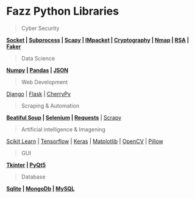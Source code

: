 # Fazz Python Libraries

> Cyber Security

**[Socket](https://github.com/FazzPy/FazzPython/blob/main/Belgeler/socket.md) | [Subprocess](https://github.com/FazzPy/PythonLib/blob/main/Belgeler/subprocess.md) | [Scapy](https://github.com/FazzPy/PythonMaster/blob/main/Belgeler/scapy.md) | [IMpacket](https://github.com/FazzPy/FazzPython/blob/main/Belgeler/impacket.md) | [Cryptography](https://github.com/FazzPy/FazzPython/blob/main/Belgeler/cryptography.md) | [Nmap](https://github.com/FazzPy/FazzPython/blob/main/Belgeler/nmap.md) | [RSA](https://github.com/FazzPy/FazzPython/blob/main/Belgeler/rsa.md) | [Faker](https://github.com/FazzPy/PythonLib/blob/main/Belgeler/faker.md)**

> Data Science

**[Numpy](https://github.com/FazzPy/PythonMaster/blob/main/Belgeler/numpy.md) | [Pandas](https://github.com/FazzPy/PythonMaster/blob/main/Belgeler/pandas.md) | [JSON](https://github.com/FazzPy/PythonMaster/blob/main/Belgeler/json.md)**

> Web Development

[Django](https://pages.github.com/) | [Flask](https://pages.github.com/) | [CherryPy](https://pages.github.com/)<br>

> Scraping & Automation

**[Beatiful Soup](https://github.com/FazzPy/FazzPython/blob/main/Belgeler/BeatifulSoup.md) |  [Selenium](https://github.com/FazzPy/FazzPython/blob/main/Belgeler/Selenium.md) | [Requests](https://github.com/FazzPy/PythonMaster/blob/main/Belgeler/requests.md)** | [Scrapy](https://pages.github.com/) 

> Artificial intelligence & Imagening

[Scikit Learn](https://pages.github.com/) | [Tensorflow](https://pages.github.com/) | [Keras](https://pages.github.com/) | [Matplotlib](https://github.com/FazzPy/PythonMaster/blob/main/Belgeler/matplotlib.md) | [OpenCV](https://pages.github.com/) | [Pillow](https://pages.github.com/) <br>

> GUI

**[Tkinter](https://github.com/FazzPy/PythonMaster/blob/main/Belgeler/tkinter.md) | [PyQt5](https://github.com/FazzPy/FazzPython/blob/main/Belgeler/pyqt5.md)**<br>

> Database

**[Sqlite](https://github.com/FazzPy/PythonMaster/blob/main/Belgeler/sqlite.md) | [MongoDb](https://github.com/FazzPy/PythonMaster/blob/main/Belgeler/mongodb.md) | [MySQL](https://github.com/FazzPy/FazzPython/blob/main/Belgeler/mysql.md)**<br>

